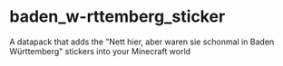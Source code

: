 # baden_w-rttemberg_sticker
A datapack that adds the "Nett hier, aber waren sie schonmal in Baden Württemberg" stickers into your Minecraft world
